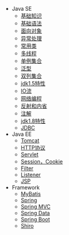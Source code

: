 + Java SE
  + [基础知识](notes/01JavaSE/01-基础知识)
  + [基础语法](notes/01JavaSE/02-基础语法)
  + [面向对象](notes/01JavaSE/03-面向对象)
  + [异常处理](notes/01JavaSE/04-异常处理.md)
  + [常用类](notes/01JavaSE/05-常用类.md)
  + [多线程](notes/01JavaSE/06-多线程)
  + [单例集合](notes/01JavaSE/07-单例集合)
  + [泛型](notes/01JavaSE/08-泛型)
  + [双列集合](notes/01JavaSE/09-双列集合)
  + [jdk1.5特性](notes/01JavaSE/10-jdk1.5特性)
  + [IO流](notes/01JavaSE/11-IO流)
  + [网络编程](notes/01JavaSE/12-网络编程)
  + [反射和内省](notes/01JavaSE/13-反射和内省)
  + [注解](notes/01JavaSE/14-注解)
  + [jdk1.8特性](notes/01JavaSE/15-jdk1.8特性)
  + [JDBC](notes/01JavaSE/16-jdbc)
+ Java EE
  + [Tomcat](notes/02JavaEE/Tomcat)
  + [HTTP协议](notes/02JavaEE/HTTP协议)
  + [Servlet](notes/02JavaEE/Servlet)
  + [Session，Cookie](notes/02JavaEE/会话管理)
  + [Filter](notes/02JavaEE/Filter)
  + [Listener](notes/02JavaEE/Listener)
  + [JSP](notes/02JavaEE/JSP)
+ Framework
  + [MyBatis](notes/03Framework/MyBatis)
  + [Spring](notes/03Framework/Spring)
  + [Spring MVC](notes/03Framework/SpringMVC)
  + [Spring Data](notes/03Framework/SpringData)
  + [Spring Boot](notes/03Framework/SpringBoot)
  + [Shiro](notes/03Framework/Shiro)





